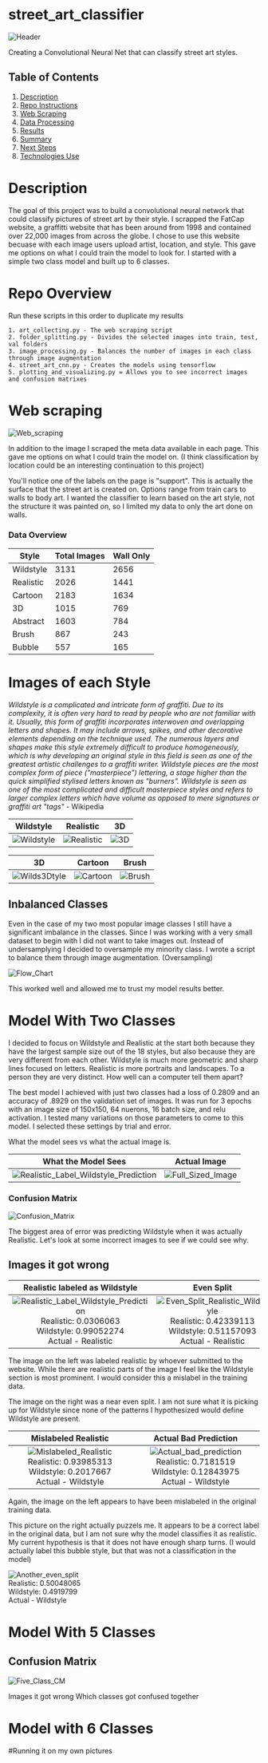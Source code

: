 # street_art_classifier
![Header](images/my_images/cartoon_minds.JPG "Cartoon Minds")

Creating a Convolutional Neural Net that can classify street art styles.

## Table of Contents

1. [Description](#description)
2. [Repo Instructions](#repo)
3. [Web Scraping](#WS)
4. [Data Processing](#dp)
5. [Results](#results)
6. [Summary](#summary)
7. [Next Steps](#next)
8. [Technologies Use](#tech)


<a name="description"></a>

# Description
The goal of this project was to build a convolutional neural network that could classify pictures of street art by their style. I scrapped the FatCap website, a graffitti website that has been around from 1998 and contained over 22,000 images from across the globe. I chose to use this website becuase with each image users upload artist, location, and style. This gave me options on what I could train the model to look for. I started with a simple two class model and built up to 6 classes. 

<a name="repo"></a>

# Repo Overview
Run these scripts in this order to duplicate my results

    1. art_collecting.py - The web scraping script
    2. folder_splitting.py - Divides the selected images into train, test, val folders
    3. image_processing.py - Balances the number of images in each class through image augmentation
    4. street_art_cnn.py - Creates the models using tensorflow
    5. plotting_and_visualizing.py = Allows you to see incorrect images and confusion matrixes


<a name="WS"></a>

# Web scraping
![Web_scraping](images/fat_cap_webpage.png "Fat Cap Webpage")

In addition to the image I scraped the meta data available in each page. This gave me options on what I could train the model on. (I think classification by location could be an interesting continuation to this project)

You'll notice one of the labels on the page is "support". This is actually the surface that the street art is created on. Options range from train cars to walls to body art. I wanted the classifier to learn based on the art style, not the structure it was painted on, so I limited my data to only the art done on walls.

### Data Overview

|  Style | Total Images  |  Wall Only |   
|--------|---------------|------------|
|  Wildstyle | 3131  | 2656 | 
|  Realistic | 2026  | 1441 | 
|  Cartoon | 2183  | 1634 | 
|  3D | 1015  | 769 | 
|  Abstract | 1603  | 784 | 
|  Brush | 867  | 243 | 
|  Bubble | 557 | 165 | 

# Images of each Style

*Wildstyle is a complicated and intricate form of graffiti. Due to its complexity, it is often very hard to read by people who are not familiar with it. Usually, this form of graffiti incorporates interwoven and overlapping letters and shapes. It may include arrows, spikes, and other decorative elements depending on the technique used. The numerous layers and shapes make this style extremely difficult to produce homogeneously, which is why developing an original style in this field is seen as one of the greatest artistic challenges to a graffiti writer. Wildstyle pieces are the most complex form of piece ("masterpiece") lettering, a stage higher than the quick simplified stylised letters known as "burners". Wildstyle is seen as one of the most complicated and difficult masterpiece styles and refers to larger complex letters which have volume as opposed to mere signatures or graffiti art "tags"* - Wikipedia

Wildstyle |  Realistic | 3D
:-------------------------:|:-------------------------:|:-------------------------:
![Wildstyle](images/class_examples/wildstyle_blen_167_blen_one_-_fajardo_puerto_rico9543.jpg "Wildstyle")| ![Realistic](images/class_examples/realistic_irony_united_kingdom849.jpg "Realistic")| ![3D](images/class_examples/3d_calmo_italy922.jpg "3D")

3D |  Cartoon | Brush
:-------------------------:|:-------------------------:|:-------------------------:
![Wilds3Dtyle](images/class_examples/wildstyle_blen_167_blen_one_-_fajardo_puerto_rico9543.jpg "3D")| ![Cartoon](images/class_examples/realistic_irony_united_kingdom849.jpg "Cartoon")| ![Brush](images/class_examples/3d_calmo_italy922.jpg "Brush")

## Inbalanced Classes

Even in the case of my two most popular image classes I still have a significant imbalance in the classes. Since I was working with a very small dataset to begin with I did not want to take images out. Instead of undersamplying I decided to oversample my minority class. I wrote a script to balance them through image augmentation. (Oversampling)

![Flow_Chart](images/balancing_function.png "Balancing Function")

This worked well and allowed me to trust my model results better.


# Model With Two Classes

I decided to focus on Wildstyle and Realistic at the start both because they have the largest sample size out of the 18 styles, but also because they are very different from each other. Wildstyle is much more geometric and sharp lines focused on letters. Realistic is more portraits and landscapes. To a person they are very distinct. How well can a computer tell them apart?

The best model I achieved with just two classes had a loss of 0.2809 and an accuracy of .8929 on the validation set of images. It was run for 3 epochs with an image size of 150x150, 64 nuerons, 16 batch size, and relu activation. I tested many variations on those parameters to come to this model. I selected these settings by trial and error.

What the model sees vs what the actual image is.

What the Model Sees |  Actual Image
:-------------------------:|:-------------------------:
![Realistic_Label_Wildstyle_Prediction](images/model_2/piece_by_syde_-_orsay_france17486.jpg "Realistic labeled as Wildstyle")| ![Full_Sized_Image](images/model_view.png "Full Sized Image")|

### Confusion Matrix
![Confusion_Matrix](images/model_2/model_2_confusion_matrix.png "Confusion Matrix")

The biggest area of error was predicting Wildstyle when it was actually Realistic. Let's look at some incorrect images to see if we could see why.

## Images it got wrong

Realistic labeled as Wildstyle |  Even Split
:-------------------------:|:-------------------------:
![Realistic_Label_Wildstyle_Prediction](images/model_2/piece_by_syde_-_orsay_france17486.jpg "Realistic labeled as Wildstyle") Realistic: 0.0306063 <br />Wildstyle: 0.99052274 <br />Actual - Realistic |![Even_Split_Realistic_Wildstyle](images/model_2/characters_by_carneiro_-_porto_portugal5391.jpg "Even split between realistic and wildstyle")Realistic: 0.42339113<br />Wildstyle: 0.51157093<br />Actual - Realistic|


The image on the left was labeled realistic by whoever submitted to the website. While there are realistic parts of the image I feel like the Wildstyle section is most prominent. I would consider this a mislabel in the training data.

The image on the right was a near even split. I am not sure what it is picking up for Wildstyle since none of the patterns I hypothesized would define Wildstyle are present.

Mislabeled Realistic |  Actual Bad Prediction
:-------------------------:|:-------------------------:
![Mislabeled_Realistic](images/model_2/characters_by_7same_-_bangkok_thailand6383.jpg "Realistic image mislabled Wildstyle on Fatcap") Realistic: 0.93985313<br />Wildstyle: 0.2017667<br />Actual - Wildstyle|![Actual_bad_prediction](images/model_2/piece_by_kity_-_marseille_france12001.jpg "A bad prediction")Realistic: 0.7181519<br />Wildstyle: 0.12843975<br />Actual - Wildstyle|

Again, the image on the left appears to have been mislabeled in the original training data.

This picture on the right actually puzzels me. It appears to be a correct label in the original data, but I am not sure why the model classifies it as realistic. My current hypothesis is that it does not have enough sharp turns. (I would actually label this bubble style, but that was not a classification in the model)


![Another_even_split](images/model_2/piece_by_kzed_-_amiens_france16487.jpg "Another even split between Wildstyle and Realistic")<br />Realistic: 0.50048065<br />Wildstyle: 0.4919799<br />Actual - Wildstyle


# Model With 5 Classes

## Confusion Matrix
![Five_Class_CM](images/model_5/5_model_confusion_matrix.png "Five Class Confusion Matrix")

Images it got wrong
Which classes got confused together

# Model with 6 Classes

#Running it on my own pictures